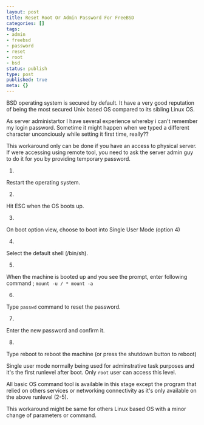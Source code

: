 ```yaml
---
layout: post
title: Reset Root Or Admin Password For FreeBSD
categories: []
tags:
- admin
- freebsd
- password
- reset
- root
- bsd
status: publish
type: post
published: true
meta: {}
---
```

BSD operating system is secured by default. It have a very good reputation of being the most secured Unix based OS compared to its sibling Linux OS.

As server administartor I have several experience whereby i can't remember my login password. Sometime it might happen when we typed a different character unconciously while setting it first time, really??

This workaround only can be done if you have an access to physical server. If were accessing using remote tool, you need to ask the server admin guy to do it for you by providing temporary password.

1. 

Restart the operating system.

2. 

Hit ESC when the OS boots up.

3. 

On boot option view, choose to boot into Single User Mode (option 4)

4. 

Select the default shell (/bin/sh).

5. 

When the machine is booted up and you see the prompt, enter following command ; `mount -u / * mount -a`

6. 

Type `passwd` command to reset the password.

7. 

Enter the new password and confirm it.

8. 

Type reboot to reboot the machine (or press the shutdown button to reboot)

Single user mode normally being used for adminstrative task purposes and it's the first runlevel after boot. Only `root` user can access this level.

All basic OS command tool is available in this stage except the program that relied on others services or networking connectivity as it's only available on the above runlevel (2-5).

This workaround might be same for others Linux based OS with a minor change of parameters or command.

